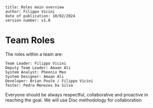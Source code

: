 
```
title: Roles main overview
author: Filippo Vicini
date of publication: 10/02/2024
version number: v1.0
```



# Team Roles
The roles within a team are:

    Team Leader: Filippo Vicini
    Deputy Team Leader: Amaan Ali
    System Analyst: Pheonix Meo
    System Designer: Amaan Ali
    Developer: Brian Poule / Filippo Vicini
    Tester: Pedro Menezes Da Silva

Everyone should be always respectful, collaborative and proactive in reaching the goal. We will use Disc methodology for collaboration
